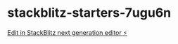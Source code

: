 # stackblitz-starters-7ugu6n

[Edit in StackBlitz next generation editor ⚡️](https://stackblitz.com/~/github.com/archubbuck/stackblitz-starters-7ugu6n)